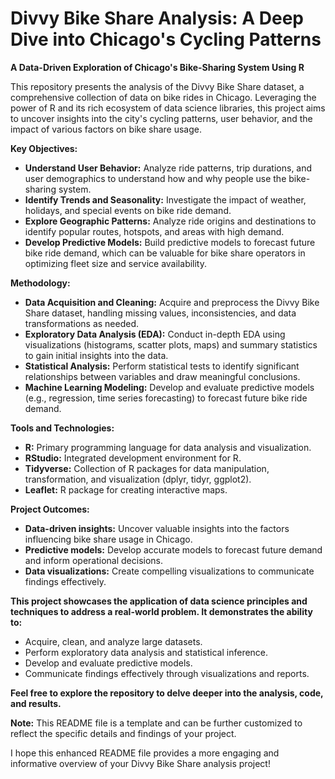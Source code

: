 # Divvy Bike Share Analysis: A Deep Dive into Chicago's Cycling Patterns

**A Data-Driven Exploration of Chicago's Bike-Sharing System Using R**

This repository presents the analysis of the Divvy Bike Share dataset, a comprehensive collection of data on bike rides in Chicago. Leveraging the power of R and its rich ecosystem of data science libraries, this project aims to uncover insights into the city's cycling patterns, user behavior, and the impact of various factors on bike share usage.

**Key Objectives:**

* **Understand User Behavior:** Analyze ride patterns, trip durations, and user demographics to understand how and why people use the bike-sharing system.
* **Identify Trends and Seasonality:** Investigate the impact of weather, holidays, and special events on bike ride demand.
* **Explore Geographic Patterns:** Analyze ride origins and destinations to identify popular routes, hotspots, and areas with high demand.
* **Develop Predictive Models:** Build predictive models to forecast future bike ride demand, which can be valuable for bike share operators in optimizing fleet size and service availability.

**Methodology:**

* **Data Acquisition and Cleaning:** Acquire and preprocess the Divvy Bike Share dataset, handling missing values, inconsistencies, and data transformations as needed.
* **Exploratory Data Analysis (EDA):** Conduct in-depth EDA using visualizations (histograms, scatter plots, maps) and summary statistics to gain initial insights into the data.
* **Statistical Analysis:** Perform statistical tests to identify significant relationships between variables and draw meaningful conclusions.
* **Machine Learning Modeling:** Develop and evaluate predictive models (e.g., regression, time series forecasting) to forecast future bike ride demand.

**Tools and Technologies:**

* **R:** Primary programming language for data analysis and visualization.
* **RStudio:** Integrated development environment for R.
* **Tidyverse:** Collection of R packages for data manipulation, transformation, and visualization (dplyr, tidyr, ggplot2).
* **Leaflet:** R package for creating interactive maps.

**Project Outcomes:**

* **Data-driven insights:** Uncover valuable insights into the factors influencing bike share usage in Chicago.
* **Predictive models:** Develop accurate models to forecast future demand and inform operational decisions.
* **Data visualizations:** Create compelling visualizations to communicate findings effectively.

**This project showcases the application of data science principles and techniques to address a real-world problem. It demonstrates the ability to:**

* Acquire, clean, and analyze large datasets.
* Perform exploratory data analysis and statistical inference.
* Develop and evaluate predictive models.
* Communicate findings effectively through visualizations and reports.

**Feel free to explore the repository to delve deeper into the analysis, code, and results.**

**Note:** This README file is a template and can be further customized to reflect the specific details and findings of your project.

I hope this enhanced README file provides a more engaging and informative overview of your Divvy Bike Share analysis project!
